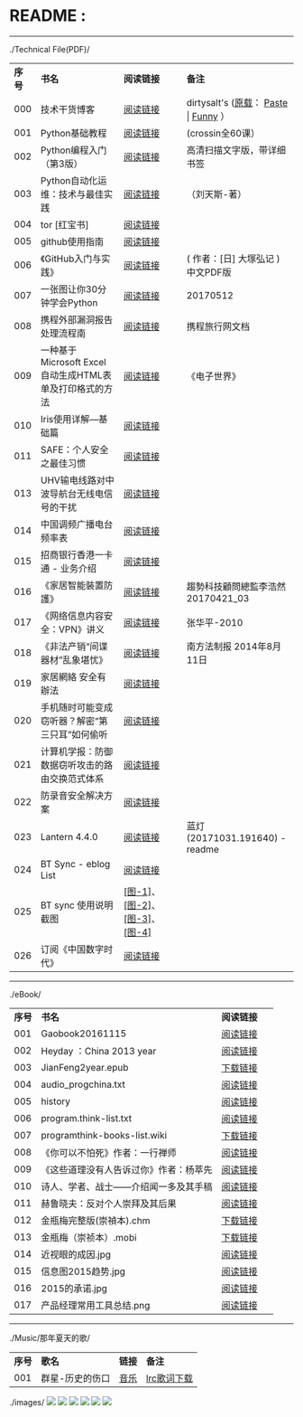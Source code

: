 
<html xmlns="http://www.w3.org/1999/xhtml" lang="zh-CN" xml:lang="zh-CN">
<head>
<meta  http-equiv="Content-Type" content="text/html;charset=utf-8" />
<meta  name="viewport" content="width=device-width, initial-scale=1" />
<title>README-阅读指南</title>
<meta  name="generator" content="Org-mode" />
<meta  name="author" content="dirtysalt" />
<link rel="shortcut icon" href="https://taoste.github.io/Hello-World/images/favicon.png" />
</head>
<body>
	
# README :

<hr> 

./Technical File(PDF)/

<table>  
  <tr>
        <td><B>序号</B></td>
        <td><B>书名</B></td>
        <td><B>阅读链接</B></td>
    <td><B>备注</B></td>
    </tr> 	
    <tr>
    <td>000</td>
    <td>技术干货博客</td>
        <td><a href="../dirtysalt/">阅读链接</a></td>
        <td>dirtysalt's
	(<a href="https://dirtysalt.github.io/html/">原载</a>：
	 <a href="https://dirtysalt.github.io/html/paste.html">Paste</a> | 
	 <a href="https://dirtysalt.github.io/html/fun.html">Funny</a> ）
	</td>
    </tr>  
  <tr>
        <td>001</td>
        <td>Python基础教程</td>
        <td><a href="./Technical File(PDF)/Python基础教程(crossin全60课).pdf">阅读链接</a></td>
        <td>(crossin全60课）</td>
    </tr>      
   <tr>
        <td>002</td>
        <td>Python编程入门（第3版）</td>
        <td> <a href="./Technical File(PDF)/Python编程入门（第3版）- 高清扫描文字版，带详细书签.pdf">阅读链接</a></td>
        <td>高清扫描文字版，带详细书签</td>
    </tr>   
  <tr>
        <td>003</td>
        <td>Python自动化运维：技术与最佳实践</td>
        <td><a href="./Technical File(PDF)/Python自动化运维：技术与最佳实践（刘天斯-著）.pdf">阅读链接</a></td>
        <td>（刘天斯-著）</td>
    </tr>    
  <tr>
        <td>004</td>
        <td>tor [红宝书]</td>
        <td><a href="./Technical File(PDF)/tor [红宝书].pdf">阅读链接</a></td>
    <td> &nbsp; </td>
    </tr>    
  <tr>
        <td>005</td>
        <td>github使用指南</td>
        <td><a href="./Technical File(PDF)/github使用指南.pdf">阅读链接</a></td>
        <td> &nbsp; </td>
    </tr>   
  <tr>
        <td>006</td>
        <td>《GitHub入门与实践》</td>
        <td><a href="./Technical File(PDF)/《GitHub入门与实践》( [日] 大塚弘记 ) 中文PDF版.pdf">阅读链接</a></td>
    <td> ( 作者：[日] 大塚弘记 ) 中文PDF版 </td>
    </tr>  
  <tr>
        <td>007</td>
        <td>一张图让你30分钟学会Python</td>
        <td><a href="./Technical File(PDF)/一张图让你30分钟学会Python-20170512.png">阅读链接</a></td>
        <td> 20170512 </td>
    </tr>    
  <tr>
        <td>008</td>
        <td>携程外部漏洞报告处理流程南</td>
        <td><a href="./Technical File(PDF)/携程旅行网文档-携程外部漏洞报告处理流程.pdf">阅读链接</a></td>
        <td> 携程旅行网文档 </td>
    </tr>  
  <tr>
        <td>009</td>
        <td>一种基于Microsoft Excel自动生成HTML表单及打印格式的方法</td>
        <td><a href="./Technical File(PDF)/电子世界-一种基于Microsoft Excel自动生成HTML表单及打印格式的方法 .pdf">阅读链接</a></td>
    <td> 《电子世界》 </td>
    </tr>  
  <tr>
        <td>010</td>
        <td>Iris使用详解—基础篇</td>
        <td><a href="./Technical File(PDF)/安全技术解决方案/Iris使用详解—基础篇.pdf">阅读链接</a></td>
        <td> &nbsp; </td>
    </tr>   
    <tr>
        <td>011</td>
        <td>SAFE：个人安全之最佳习惯</td>
        <td><a href="./Technical File(PDF)/安全技术解决方案/SAFE：个人安全之最佳习惯.pdf">阅读链接</a></td>
        <td> &nbsp; </td>
    </tr>    
    <tr>
        <td>013</td>
        <td>UHV输电线路对中波导航台无线电信号的干扰</td>
        <td><a href="./Technical File(PDF)/安全技术解决方案/UHV输电线路对中波导航台无线电信号的干扰.pdf">阅读链接</a></td>
        <td> &nbsp; </td>
    </tr>    
    <tr>
        <td>014</td>
        <td>中国调频广播电台频率表</td>
        <td><a href="./Technical File(PDF)/安全技术解决方案/fmchinac.pdf">阅读链接</a></td>
        <td> &nbsp; </td>
    </tr>    
     <tr>
        <td>015</td>
        <td>招商银行香港一卡通 - 业务介绍</td>
        <td><a href="./Technical File(PDF)/招商银行香港一卡通/cmb-hk-account.html">阅读链接</a></td>
        <td> &nbsp; </td>
    </tr>   	
    <tr>
        <td>016</td>
        <td>《家居智能裝置防護》</td>
        <td><a href="./Technical File(PDF)/安全技术解决方案/《家居智能裝置防護》趨勢科技顧問總監李浩然20170421_03.pdf">阅读链接</a></td>
        <td> 趨勢科技顧問總監李浩然20170421_03 </td>
    </tr>    
     <tr>
        <td>017</td>
        <td>《网络信息内容安全：VPN》讲义</td>
        <td><a href="./Technical File(PDF)/安全技术解决方案/《网络信息内容安全：VPN》讲义-张华平-2010.pdf">阅读链接</a></td>
        <td> 张华平-2010 </td>
    </tr>    
    <tr>
        <td>018</td>
        <td>《非法产销“间谍器材”乱象堪忧》</td>
        <td><a href="./Technical File(PDF)/安全技术解决方案/《非法产销“间谍器材”乱象堪忧》- 南方法制报 2014年8月11日.pdf">阅读链接</a></td>
        <td> 南方法制报 2014年8月11日 </td>
    </tr>    
    <tr>
        <td>019</td>
        <td>家居網絡 安全有辦法</td>
        <td><a href="./Technical File(PDF)/安全技术解决方案/家居網絡 安全有辦法.pdf">阅读链接</a></td>
        <td> &nbsp; </td>
    </tr>  
    <tr>
        <td>020</td>
        <td>手机随时可能变成窃听器？解密“第三只耳”如何偷听</td>
        <td><a href="./Technical File(PDF)/安全技术解决方案/手机随时可能变成窃听器？解密“第三只耳”如何偷听.pdf">阅读链接</a></td>
        <td> &nbsp; </td>
    </tr>  
    <tr>
        <td>021</td>
        <td>计算机学报：防御数据窃听攻击的路由交换范式体系</td>
        <td><a href="./Technical File(PDF)/安全技术解决方案/计算机学报：防御数据窃听攻击的路由交换范式体系.pdf">阅读链接</a></td>
        <td> &nbsp; </td>
    </tr>  
    <tr>
        <td>022</td>
        <td>防录音安全解决方案</td>
        <td><a href="./Technical File(PDF)/安全技术解决方案/防录音安全解决方案.pdf">阅读链接</a></td>
        <td> &nbsp; </td>
    </tr>
    <tr>
        <td>023</td>
        <td>Lantern 4.4.0</td>
        <td><a href="./Technical File(PDF)/ProgramThink/Lantern 4.4.0 (20171031.191640) - readme.txt">阅读链接</a></td>
        <td> 蓝灯(20171031.191640) - readme </td>
    </tr> 
    <tr>
        <td>024</td>
        <td>BT Sync - eblog List</td>
        <td><a href="./Technical File(PDF)/ProgramThink/BT Sync - eblog List.txt">阅读链接</a></td>
        <td> &nbsp; </td>
    </tr> 
    <tr>
        <td>025</td>
        <td>BT sync 使用说明截图</td>
        <td>	<a href="./Technical File(PDF)/ProgramThink/BTSync/1.4.111/BT sync 使用说明截图/1.jpg">[图-1]</a>、
		<a href="./Technical File(PDF)/ProgramThink/BTSync/1.4.111/BT sync 使用说明截图/2.jpg">[图-2]</a>、
		<a href="./Technical File(PDF)/ProgramThink/BTSync/1.4.111/BT sync 使用说明截图/3.png">[图-3]</a>、
		<a href="./Technical File(PDF)/ProgramThink/BTSync/1.4.111/BT sync 使用说明截图/4.jpg">[图-4]</a>
	</td>
        <td> &nbsp; </td>
    </tr> 
    <tr>
        <td>026</td>
        <td>订阅《中国数字时代》</td>
        <td><a href="https://github.com/taoste/Hello-World/blob/master/Technical%20File(PDF)/ProgramThink/%E8%AE%A2%E9%98%85%E3%80%8A%E4%B8%AD%E5%9B%BD%E6%95%B0%E5%AD%97%E6%97%B6%E4%BB%A3%E3%80%8B.md">阅读链接</a></td>
		<td> &nbsp; </td>
    </tr>
</table>

<hr> 

./eBook/

<table>  
  <tr><td><B>序号</B></td>
        <td><B>书名</B></td>
        <td><B>阅读链接</B></td>
    <td><B>&nbsp;</B></td>
    </tr> 
    <tr>
        <td>001</td>
        <td>Gaobook20161115</td>
        <td><a href="./eBook/Gaobook20161115.pdf">阅读链接</a></td>
        <td> &nbsp; </td>
    </tr>  
    <tr>
        <td>002</td>
        <td>Heyday ：China 2013 year</td>
        <td><a href="./eBook/Heyday ：China 2013 year.pdf">阅读链接</a></td>
        <td> &nbsp; </td>
    </tr> 
    <tr>
        <td>003</td>
        <td>JianFeng2year.epub</td>
        <td><a href="./eBook/JianFeng2year.epub">下载链接</a></td>
        <td> &nbsp; </td>
    </tr> 
    <tr>
        <td>004</td>
        <td>audio_progchina.txt</td>
        <td><a href="./eBook/audio_progchina.txt">阅读链接</a></td>
        <td> &nbsp; </td>
    </tr> 
    <tr>
        <td>005</td>
        <td>history</td>
        <td><a href="./eBook/history.pdf">阅读链接</a></td>
        <td> &nbsp; </td>
    </tr> 
    <tr>
        <td>006</td>
        <td>program.think-list.txt</td>
        <td><a href="./eBook/program.think-list.txt">阅读链接</a></td>
        <td> &nbsp; </td>
     </tr> 
     <tr>
        <td>007</td>
        <td>programthink-books-list.wiki</td>
    <td><a href="./eBook/programthink-books-list.wiki">下载链接</a></td>
        <td> &nbsp; </td>
    </tr> 
    <tr>
        <td>008</td>
        <td>《你可以不怕死》作者：一行禅师</td>
        <td><a href="./eBook/《你可以不怕死》作者：一行禅师.pdf">阅读链接</a></td>
        <td> &nbsp; </td>
    </tr> 
    <tr>
        <td>009</td>
    <td>《这些道理没有人告诉过你》作者：杨萃先</td>
    <td><a href="./eBook/《这些道理没有人告诉过你》作者杨萃先%20.pdf">阅读链接</a></td>
    <td> &nbsp; </td>	
    </tr> 	    
    <tr>
        <td>010</td>
        <td>诗人、学者、战士——介绍闻一多及其手稿</td>
        <td><a href="./eBook/诗人、学者、战士——介绍闻一多及其手稿P020101123491278395003.pdf">阅读链接</a></td>
        <td> &nbsp; </td>
    </tr> 
    <tr>
        <td>011</td>
        <td>赫鲁晓夫：反对个人崇拜及其后果</td>
        <td><a href="./eBook/赫鲁晓夫：反对个人崇拜及其后果.pdf">阅读链接</a></td>
        <td> &nbsp; </td>
    </tr> 
    <tr>
        <td>012</td>
        <td>金瓶梅完整版(崇禎本).chm</td>
        <td><a href="./eBook/金瓶梅完整版(崇禎本).chm">下载链接</a></td>
        <td> &nbsp; </td>
    </tr> 
    <tr>
        <td>013</td>
        <td>金瓶梅（崇祯本）.mobi</td>
        <td><a href="./eBook/金瓶梅（崇祯本）.mobi">下载链接</a></td>
        <td> &nbsp; </td>
    </tr> 
    <tr>
        <td>014</td>
        <td>近视眼的成因.jpg</td>
        <td><a href="./GFW/近视眼的成因.jpg">阅读链接</a></td>
        <td> &nbsp; </td>
    </tr> 
    <tr>
        <td>015</td>
        <td>信息图2015趋势.jpg</td>
        <td><a href="./GFW/信息图2015趋势.jpg">阅读链接</a></td>
        <td> &nbsp; </td>	    
    </tr> 
    <tr>
        <td>016</td>
        <td>2015的承诺.jpg</td>
        <td><a href="./GFW/2015政府的承诺.jpg">阅读链接</a></td>
        <td> &nbsp; </td>
    </tr> 
	<tr>
        <td>017</td>
        <td>产品经理常用工具总结.png</td>
        <td><a href="./Technical%20File(PDF)/产品经理常用工具总结.png">阅读链接</a></td>
        <td> &nbsp; </td>
    </tr> 
</table>

<hr> 

./Music/那年夏天的歌/

<table>  
  <tr><td><B>序号</B></td>
        <td><B>歌名</B></td>
        <td><B>链接</B></td>
    <td><B>备注</B></td>
    </tr>    
  <tr>
        <td>001</td>
        <td>群星-历史的伤口</td>
        <td><a href="./Music/%E9%82%A3%E5%B9%B4%E5%A4%8F%E5%A4%A9%E7%9A%84%E6%AD%8C/%E7%BE%A4%E6%98%9F-%E5%8E%86%E5%8F%B2%E7%9A%84%E4%BC%A4%E5%8F%A3.mp3">音乐</a></td>
        <td><a href="./Music/%E9%82%A3%E5%B9%B4%E5%A4%8F%E5%A4%A9%E7%9A%84%E6%AD%8C/%E7%BE%A4%E6%98%9F-%E5%8E%86%E5%8F%B2%E7%9A%84%E4%BC%A4%E5%8F%A3.lrc">lrc歌词下载</a></td>
    </tr>  	
</table>

./images/
<img src="https://github.com/taoste/Hello-World/blob/master/images/0.jpg?raw=true"/>
<img src="https://github.com/taoste/Hello-World/blob/master/images/201702151452533692.jpg?raw=true"/>
<img src="https://github.com/taoste/Hello-World/blob/master/images/201702151453082348.jpg?raw=true"/>
<img src="https://github.com/taoste/Hello-World/blob/master/images/201703011020173137.jpg?raw=true"/>
<img src="https://github.com/taoste/Hello-World/blob/master/images/201710271051568105.jpg?raw=true"/>
<img src="https://github.com/taoste/Hello-World/blob/master/images/胡适：不苟且.jpg?raw=true"/>

</body>
</html>
